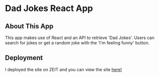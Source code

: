 # Dad Jokes React App

## About This App
This app makes use of React and an API to retrieve 'Dad Jokes'. Users can search for jokes or get a random joke with the 'I'm feeling funny' button. 

## Deployment
I deployed the site on ZEIT and you can view the site [here!](https://khalem-first-react-app.now.sh/)
